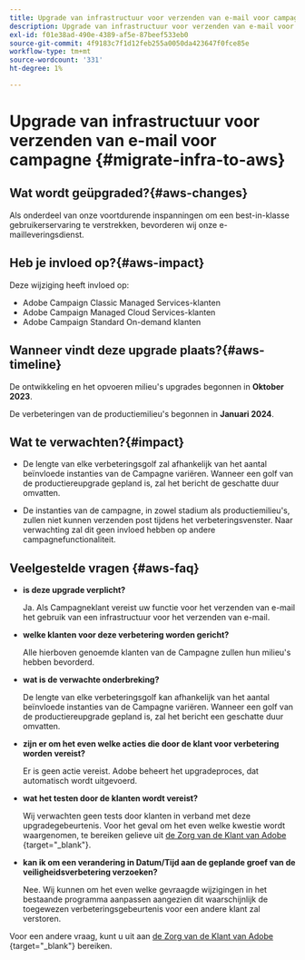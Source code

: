 ```yaml
---
title: Upgrade van infrastructuur voor verzenden van e-mail voor campagne
description: Upgrade van infrastructuur voor verzenden van e-mail voor campagne
exl-id: f01e38ad-490e-4389-af5e-87beef533eb0
source-git-commit: 4f9183c7f1d12feb255a0050da423647f0fce85e
workflow-type: tm+mt
source-wordcount: '331'
ht-degree: 1%

---
```


# Upgrade van infrastructuur voor verzenden van e-mail voor campagne {#migrate-infra-to-aws}

## Wat wordt geüpgraded?{#aws-changes}

Als onderdeel van onze voortdurende inspanningen om een best-in-klasse gebruikerservaring te verstrekken, bevorderen wij onze e-mailleveringsdienst.

## Heb je invloed op?{#aws-impact}

Deze wijziging heeft invloed op:

* Adobe Campaign Classic Managed Services-klanten
* Adobe Campaign Managed Cloud Services-klanten
* Adobe Campaign Standard On-demand klanten

## Wanneer vindt deze upgrade plaats?{#aws-timeline}

De ontwikkeling en het opvoeren milieu&#39;s upgrades begonnen in **Oktober 2023**.

De verbeteringen van de productiemilieu&#39;s begonnen in **Januari 2024**.

## Wat te verwachten?{#impact}

* De lengte van elke verbeteringsgolf zal afhankelijk van het aantal beïnvloede instanties van de Campagne variëren. Wanneer een golf van de productiereupgrade gepland is, zal het bericht de geschatte duur omvatten.

* De instanties van de campagne, in zowel stadium als productiemilieu&#39;s, zullen niet kunnen verzenden post tijdens het verbeteringsvenster. Naar verwachting zal dit geen invloed hebben op andere campagnefunctionaliteit.

## Veelgestelde vragen {#aws-faq}

* **is deze upgrade verplicht?**

  Ja. Als Campagneklant vereist uw functie voor het verzenden van e-mail het gebruik van een infrastructuur voor het verzenden van e-mail.

* **welke klanten voor deze verbetering worden gericht?**

  Alle hierboven genoemde klanten van de Campagne zullen hun milieu&#39;s hebben bevorderd.

* **wat is de verwachte onderbreking?**

  De lengte van elke verbeteringsgolf kan afhankelijk van het aantal beïnvloede instanties van de Campagne variëren. Wanneer een golf van de productiereupgrade gepland is, zal het bericht een geschatte duur omvatten.

* **zijn er om het even welke acties die door de klant voor verbetering worden vereist?**

  Er is geen actie vereist. Adobe beheert het upgradeproces, dat automatisch wordt uitgevoerd.

* **wat het testen door de klanten wordt vereist?**

  Wij verwachten geen tests door klanten in verband met deze upgradegebeurtenis. Voor het geval om het even welke kwestie wordt waargenomen, te bereiken gelieve uit [ de Zorg van de Klant van Adobe ](https://experienceleague.adobe.com/?support-solution=Campaign#support){target="_blank"}.


* **kan ik om een verandering in Datum/Tijd aan de geplande groef van de veiligheidsverbetering verzoeken?**

  Nee. Wij kunnen om het even welke gevraagde wijzigingen in het bestaande programma aanpassen aangezien dit waarschijnlijk de toegewezen verbeteringsgebeurtenis voor een andere klant zal verstoren.

Voor een andere vraag, kunt u uit aan [ de Zorg van de Klant van Adobe ](https://experienceleague.adobe.com/?support-solution=Campaign#support){target="_blank"} bereiken.

